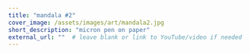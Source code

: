 ```yaml
---
title: "mandala #2"
cover_image: /assets/images/art/mandala2.jpg
short_description: "micron pen on paper"
external_url: ""  # leave blank or link to YouTube/video if needed
---
```

